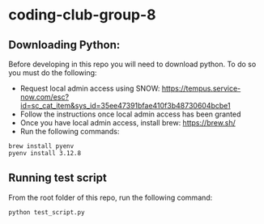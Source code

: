 # coding-club-group-8

## Downloading Python:

Before developing in this repo you will need to download python. To do so you must do the following:
- Request local admin access using SNOW: https://tempus.service-now.com/esc?id=sc_cat_item&sys_id=35ee47391bfae410f3b48730604bcbe1
- Follow the instructions once local admin access has been granted
- Once you have local admin access, install brew: https://brew.sh/
- Run the following commands:
```
brew install pyenv
pyenv install 3.12.8
```

## Running test script
From the root folder of this repo, run the following command:
```
python test_script.py
```
